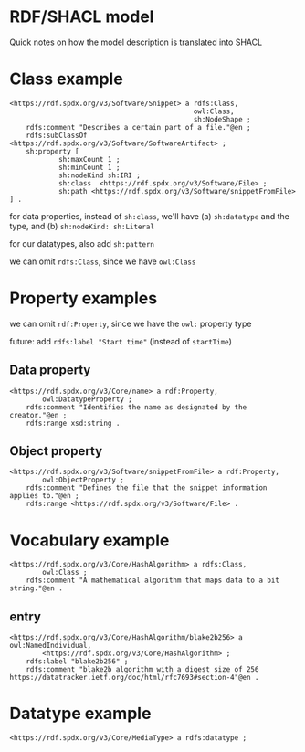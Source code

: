 # RDF/SHACL model

Quick notes on how the model description is translated into SHACL

# Class example

```ttl
<https://rdf.spdx.org/v3/Software/Snippet> a rdfs:Class,
                                             owl:Class,
                                             sh:NodeShape ;
    rdfs:comment "Describes a certain part of a file."@en ;
    rdfs:subClassOf <https://rdf.spdx.org/v3/Software/SoftwareArtifact> ;
    sh:property [
            sh:maxCount 1 ;
            sh:minCount 1 ;
            sh:nodeKind sh:IRI ;
            sh:class  <https://rdf.spdx.org/v3/Software/File> ;
            sh:path <https://rdf.spdx.org/v3/Software/snippetFromFile> ] .

```

for data properties, instead of `sh:class`, we'll have (a) `sh:datatype` and the type, and (b) `sh:nodeKind: sh:Literal`

for our datatypes, also add `sh:pattern`

we can omit `rdfs:Class`, since we have `owl:Class`

# Property examples

we can omit `rdf:Property`, since we have the `owl:` property type

future: add `rdfs:label "Start time"` (instead of `startTime`)

## Data property

```ttl
<https://rdf.spdx.org/v3/Core/name> a rdf:Property,
        owl:DatatypeProperty ;
    rdfs:comment "Identifies the name as designated by the creator."@en ;
    rdfs:range xsd:string .
```

## Object property

```ttl
<https://rdf.spdx.org/v3/Software/snippetFromFile> a rdf:Property,
        owl:ObjectProperty ;
    rdfs:comment "Defines the file that the snippet information applies to."@en ;
    rdfs:range <https://rdf.spdx.org/v3/Software/File> .
```

# Vocabulary example

```ttl
<https://rdf.spdx.org/v3/Core/HashAlgorithm> a rdfs:Class,
        owl:Class ;
    rdfs:comment "A mathematical algorithm that maps data to a bit string."@en .
```

## entry

```ttl
<https://rdf.spdx.org/v3/Core/HashAlgorithm/blake2b256> a owl:NamedIndividual,
        <https://rdf.spdx.org/v3/Core/HashAlgorithm> ;
    rdfs:label "blake2b256" ;
    rdfs:comment "blake2b algorithm with a digest size of 256 https://datatracker.ietf.org/doc/html/rfc7693#section-4"@en .
```

# Datatype example

```ttl
<https://rdf.spdx.org/v3/Core/MediaType> a rdfs:datatype ; 

```

